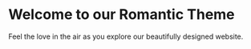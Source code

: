 <!DOCTYPE html>
<html>
<head>
    <title>Romantic Theme</title>
    <style>
        body {
            background-image: url('romantic_background.jpg');
            background-size: cover;
            background-repeat: no-repeat;
            background-attachment: fixed;
        }
    </style>
</head>
<body>
    <audio src="romantic_audio.mp3" autoplay loop></audio>
    <h1>Welcome to our Romantic Theme</h1>
    <p>Feel the love in the air as you explore our beautifully designed website.</p>
</body>
</html>